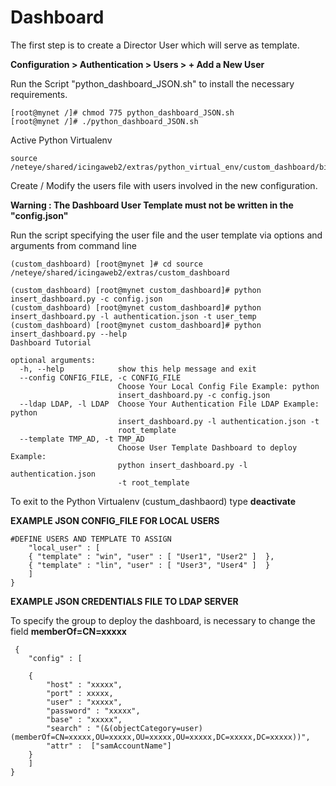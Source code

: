 # Dashboard

The first step is to create a Director User which will serve as template.

**Configuration > Authentication > Users > + Add a New User**

Run the Script "python_dashboard_JSON.sh" to install the necessary requirements.

    [root@mynet /]# chmod 775 python_dashboard_JSON.sh
    [root@mynet /]# ./python_dashboard_JSON.sh
    
Active Python Virtualenv

    source /neteye/shared/icingaweb2/extras/python_virtual_env/custom_dashboard/bin/activate

Create / Modify the users file with users involved in the new configuration.

**Warning : The Dashboard User Template must not be written in the "config.json"**

Run the script specifying the user file and the user template via options and arguments from command line

    (custom_dashboard) [root@mynet ]# cd source /neteye/shared/icingaweb2/extras/custom_dashboard

    (custom_dashboard) [root@mynet custom_dashboard]# python insert_dashboard.py -c config.json
    (custom_dashboard) [root@mynet custom_dashboard]# python insert_dashboard.py -l authentication.json -t user_temp    
    (custom_dashboard) [root@mynet custom_dashboard]# python insert_dashboard.py --help
    Dashboard Tutorial

    optional arguments:
      -h, --help            show this help message and exit
      --config CONFIG_FILE, -c CONFIG_FILE
                            Choose Your Local Config File Example: python
                            insert_dashboard.py -c config.json
      --ldap LDAP, -l LDAP  Choose Your Authentication File LDAP Example: python
                            insert_dashboard.py -l authentication.json -t
                            root_template
      --template TMP_AD, -t TMP_AD
                            Choose User Template Dashboard to deploy Example:
                            python insert_dashboard.py -l authentication.json
                            -t root_template


To exit to the Python Virtualenv (custum_dashbaord) type **deactivate**
                            
**EXAMPLE JSON CONFIG_FILE FOR LOCAL USERS**

    #DEFINE USERS AND TEMPLATE TO ASSIGN
        "local_user" : [
        { "template" : "win", "user" : [ "User1", "User2" ]  },
        { "template" : "lin", "user" : [ "User3", "User4" ]  }
        ]
    }
    
 **EXAMPLE JSON CREDENTIALS FILE TO LDAP SERVER**
 
 To specify the group to deploy the dashboard, is necessary to change the field **memberOf=CN=xxxxx**
 
     {   
        "config" : [

        {
            "host" : "xxxxx",
            "port" : xxxxx,
            "user" : "xxxxx",
            "password" : "xxxxx",
            "base" : "xxxxx",
            "search" : "(&(objectCategory=user)(memberOf=CN=xxxxx,OU=xxxxx,OU=xxxxx,OU=xxxxx,DC=xxxxx,DC=xxxxx))",
            "attr" :  ["samAccountName"]
        }
        ]
    }
